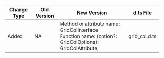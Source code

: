 | Change Type | Old Version | New Version | d.ts File |
| ---- | ------ | ------ | -------- |
|Added|NA|Method or attribute name: GridColInterface<br>Function name: (option?: GridColOptions): GridColAttribute;|grid_col.d.ts|
